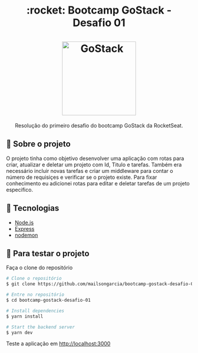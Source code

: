 <h1 align="center">
    <strong>:rocket: Bootcamp GoStack - Desafio 01</strong>
    <br />
    <br />
    <img alt="GoStack" src="https://rocketseat-cdn.s3-sa-east-1.amazonaws.com/bootcamp-header.png" width="200px" />
</h1>

<p align="center">
  Resolução do  primeiro desafio do bootcamp GoStack da RocketSeat.
</p>

## :rocket:  Sobre o projeto

O projeto tinha como objetivo desenvolver uma aplicação com rotas para criar, atualizar e deletar um projeto com Id, Titulo e tarefas. Também era necessário incluir novas tarefas e criar um middleware para contar o número de requisiçes e verificar se o projeto existe. Para fixar conhecimento eu adicionei rotas para editar e deletar tarefas de um projeto especifico.

## :rocket: Tecnologias


-  [Node.js][nodejs]
-  [Express](https://expressjs.com/)
-  [nodemon](https://github.com/remy/nodemon)

## :rocket:  Para testar o projeto

Faça o clone do repositório
```bash
# Clone o repositório
$ git clone https://github.com/mailsongarcia/bootcamp-gostack-desafio-01-

# Entre no repositório
$ cd bootcamp-gostack-desafio-01

# Install dependencies
$ yarn install

# Start the backend server
$ yarn dev

```

Teste a aplicação em [http://localhost:3000](http://localhost:3000)


[nodejs]: https://nodejs.org/
[yarn]: https://yarnpkg.com/
[vc]: https://code.visualstudio.com/
[vceditconfig]: https://marketplace.visualstudio.com/items?itemName=EditorConfig.EditorConfig
[vceslint]: https://marketplace.visualstudio.com/items?itemName=dbaeumer.vscode-eslint
